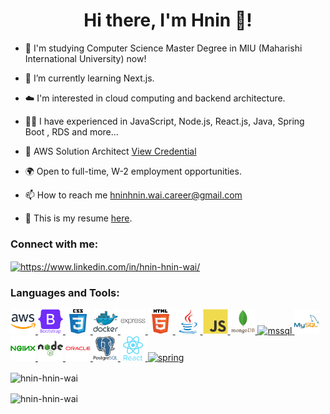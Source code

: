 
<h1 align="center">Hi there, I'm Hnin 🤗!</h1> 

  - 🏫 I'm studying Computer Science Master Degree in MIU (Maharishi International University) now!
    
  - 🌱 I’m currently learning Next.js.
    
  - ☁️ I'm interested in cloud computing and backend architecture.
    
  - 👩‍💻 I have experienced in JavaScript, Node.js, React.js, Java, Spring Boot , RDS and more...
    
  - 🏅 AWS Solution Architect [View Credential](https://www.credly.com/badges/980b8de0-8bf7-49f6-9fee-879d5cf3fa2c/public_url)
    
  - 🌍 Open to full-time, W-2 employment opportunities.
    
  - 📫 How to reach me [hninhnin.wai.career@gmail.com](mailto:hninhnin.wai.career@gmail.com)

  - 📜 This is my resume [here](https://github.com/hnin-hnin-wai/hnin-hnin-wai/blob/main/HNIN%20WAI_SoftwareDeveloper_Resume.pdf).

<h3 align="left">Connect with me:</h3>
<p align="left">
<a href="https://linkedin.com/in/https://www.linkedin.com/in/hnin-hnin-wai/" target="blank"><img align="center" src="https://raw.githubusercontent.com/rahuldkjain/github-profile-readme-generator/master/src/images/icons/Social/linked-in-alt.svg" alt="https://www.linkedin.com/in/hnin-hnin-wai/" height="30" width="40" /></a>
<!--<a href="https://www.leetcode.com/https://leetcode.com/u/hnin-hnin-wai/" target="blank"><img align="center" src="https://raw.githubusercontent.com/rahuldkjain/github-profile-readme-generator/master/src/images/icons/Social/leet-code.svg" alt="https://leetcode.com/u/hnin-hnin-wai/" height="30" width="40" /></a>
<a href="https://www.hackerrank.com/https://www.hackerrank.com/profile/hninhninwailay4" target="blank"><img align="center" src="https://raw.githubusercontent.com/rahuldkjain/github-profile-readme-generator/master/src/images/icons/Social/hackerrank.svg" alt="https://www.hackerrank.com/profile/hninhninwailay4" height="30" width="40" /></a>

</p>-->


<!--<h3 align="left">Languages and Tools:</h3>
<a href="https://linkedin.com/in/https://www.linkedin.com/in/hnin-hnin-wai/" target="blank"><img align="center" src="https://raw.githubusercontent.com/rahuldkjain/github-profile-readme-generator/master/src/images/icons/Social/linked-in-alt.svg" alt="https://www.linkedin.com/in/hnin-hnin-wai/" height="30" width="40" /></a>-->

<!-- <a href="https://www.hackerrank.com/https://www.hackerrank.com/profile/hninhninwailay4" target="blank"><img align="center" src="https://raw.githubusercontent.com/rahuldkjain/github-profile-readme-generator/master/src/images/icons/Social/hackerrank.svg" alt="https://www.hackerrank.com/profile/hninhninwailay4" height="30" width="40" /></a>
<a href="https://www.leetcode.com/https://leetcode.com/u/hnin-hnin-wai/" target="blank"><img align="center" src="https://raw.githubusercontent.com/rahuldkjain/github-profile-readme-generator/master/src/images/icons/Social/leet-code.svg" alt="https://leetcode.com/u/hnin-hnin-wai/" height="30" width="40" /></a> -->
</p>

<h3 align="left">Languages and Tools:</h3>
<p align="left"> <a href="https://aws.amazon.com" target="_blank" rel="noreferrer"> <img src="https://raw.githubusercontent.com/devicons/devicon/master/icons/amazonwebservices/amazonwebservices-original-wordmark.svg" alt="aws" width="40" height="40"/> </a> <a href="https://getbootstrap.com" target="_blank" rel="noreferrer"> <img src="https://raw.githubusercontent.com/devicons/devicon/master/icons/bootstrap/bootstrap-plain-wordmark.svg" alt="bootstrap" width="40" height="40"/> </a> <a href="https://www.w3schools.com/css/" target="_blank" rel="noreferrer"> <img src="https://raw.githubusercontent.com/devicons/devicon/master/icons/css3/css3-original-wordmark.svg" alt="css3" width="40" height="40"/> </a> <a href="https://www.docker.com/" target="_blank" rel="noreferrer"> <img src="https://raw.githubusercontent.com/devicons/devicon/master/icons/docker/docker-original-wordmark.svg" alt="docker" width="40" height="40"/> </a> <a href="https://expressjs.com" target="_blank" rel="noreferrer"> <img src="https://raw.githubusercontent.com/devicons/devicon/master/icons/express/express-original-wordmark.svg" alt="express" width="40" height="40"/> </a> <a href="https://www.w3.org/html/" target="_blank" rel="noreferrer"> <img src="https://raw.githubusercontent.com/devicons/devicon/master/icons/html5/html5-original-wordmark.svg" alt="html5" width="40" height="40"/> </a> <a href="https://www.java.com" target="_blank" rel="noreferrer"> <img src="https://raw.githubusercontent.com/devicons/devicon/master/icons/java/java-original.svg" alt="java" width="40" height="40"/> </a> <a href="https://developer.mozilla.org/en-US/docs/Web/JavaScript" target="_blank" rel="noreferrer"> <img src="https://raw.githubusercontent.com/devicons/devicon/master/icons/javascript/javascript-original.svg" alt="javascript" width="40" height="40"/> </a> <a href="https://www.mongodb.com/" target="_blank" rel="noreferrer"> <img src="https://raw.githubusercontent.com/devicons/devicon/master/icons/mongodb/mongodb-original-wordmark.svg" alt="mongodb" width="40" height="40"/> </a> <a href="https://www.microsoft.com/en-us/sql-server" target="_blank" rel="noreferrer"> <img src="https://www.svgrepo.com/show/303229/microsoft-sql-server-logo.svg" alt="mssql" width="40" height="40"/> </a> <a href="https://www.mysql.com/" target="_blank" rel="noreferrer"> <img src="https://raw.githubusercontent.com/devicons/devicon/master/icons/mysql/mysql-original-wordmark.svg" alt="mysql" width="40" height="40"/> </a> <a href="https://www.nginx.com" target="_blank" rel="noreferrer"> <img src="https://raw.githubusercontent.com/devicons/devicon/master/icons/nginx/nginx-original.svg" alt="nginx" width="40" height="40"/> </a> <a href="https://nodejs.org" target="_blank" rel="noreferrer"> <img src="https://raw.githubusercontent.com/devicons/devicon/master/icons/nodejs/nodejs-original-wordmark.svg" alt="nodejs" width="40" height="40"/> </a> <a href="https://www.oracle.com/" target="_blank" rel="noreferrer"> <img src="https://raw.githubusercontent.com/devicons/devicon/master/icons/oracle/oracle-original.svg" alt="oracle" width="40" height="40"/> </a> <a href="https://www.postgresql.org" target="_blank" rel="noreferrer"> <img src="https://raw.githubusercontent.com/devicons/devicon/master/icons/postgresql/postgresql-original-wordmark.svg" alt="postgresql" width="40" height="40"/> </a> <a href="https://reactjs.org/" target="_blank" rel="noreferrer"> <img src="https://raw.githubusercontent.com/devicons/devicon/master/icons/react/react-original-wordmark.svg" alt="react" width="40" height="40"/> </a> <a href="https://spring.io/" target="_blank" rel="noreferrer"> <img src="https://www.vectorlogo.zone/logos/springio/springio-icon.svg" alt="spring" width="40" height="40"/> </a> </p>

<p><img align="center" src="https://github-readme-stats.vercel.app/api/top-langs?username=hnin-hnin-wai&show_icons=true&locale=en&layout=compact" alt="hnin-hnin-wai" /></p>

<p><img align="center" src="https://github-readme-streak-stats.herokuapp.com/?user=hnin-hnin-wai&" alt="hnin-hnin-wai" /></p>


<!--
**hnin-hnin-wai/hnin-hnin-wai** is a ✨ _special_ ✨ repository because its `README.md` (this file) appears on your GitHub profile.

Here are some ideas to get you started:

- 🔭 I’m currently working on ...
- 🌱 I’m currently learning ...
- 👯 I’m looking to collaborate on ...
- 🤔 I’m looking for help with ...
- 💬 Ask me about ...
- 📫 How to reach me: ...
- 😄 Pronouns: ...
- ⚡ Fun fact: ...
-->
